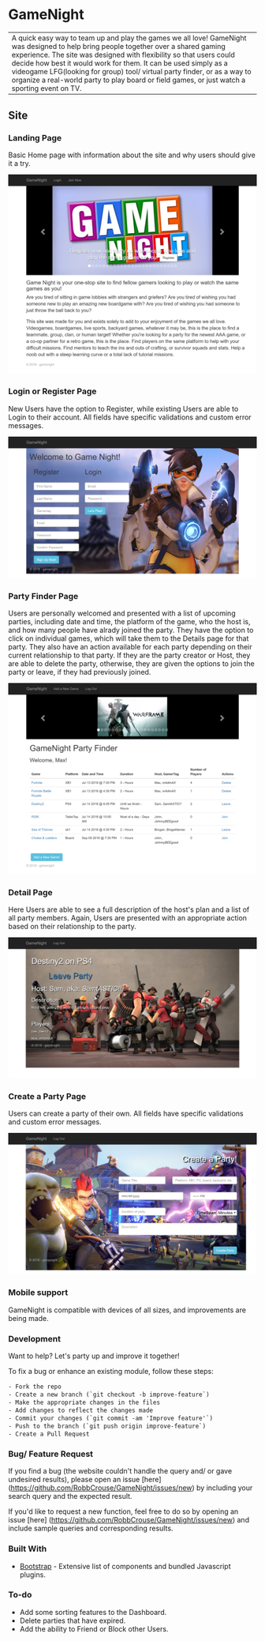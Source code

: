 # GameNight
<table>
<tr>
<td>
    A quick easy way to team up and play the games we all love!  GameNight was designed to help bring people together over a shared gaming experience.  The site was designed with flexibility so that users could decide how best it would work for them.  It can be used simply as a videogame LFG(looking for group) tool/ virtual party finder, or as a way to organize a real-world party to play board or field games, or just watch a sporting event on TV.
    </td>
    </tr>
    </table>
    

## Site

### Landing Page
Basic Home page with information about the site and why users should give it a try.

<p align="center">
    <img src="https://github.com/RobbCrouse/GameNight/blob/master/demoImages/landingPage.png">
</p>

### Login or Register Page
New Users have the option to Register, while existing Users are able to Login to their account.  All fields have specific validations and custom error messages.

<p align="center">
    <img src="https://github.com/RobbCrouse/GameNight/blob/master/demoImages/loginPage.png">
</p>

### Party Finder Page
Users are personally welcomed and presented with a list of upcoming parties, including date and time, the platform of the game, who the host is, and how many people have alrady joined the party.  They have the option to click on individual games, which will take them to the Details page for that party.  They also have an action available for each party depending on their current relationship to that party.  If they are the party creator or Host, they are able to delete the party, otherwise, they are given the options to join the party or leave, if they had previously joined.

<p align="center">
    <img src="https://github.com/RobbCrouse/GameNight/blob/master/demoImages/dashboardPage.png">
</p>

### Detail Page
Here Users are able to see a full description of the host's plan and a list of all party members.  Again, Users are presented with an appropriate action based on their relationship to the party.

<p align="center">
    <img src="https://github.com/RobbCrouse/GameNight/blob/master/demoImages/detailPage.png">
</p>

### Create a Party Page
Users can create a party of their own.  All fields have specific validations and custom error messages.

<p align="center">
    <img src="https://github.com/RobbCrouse/GameNight/blob/master/demoImages/addPage.png">
</p>

### Mobile support
GameNight is compatible with devices of all sizes, and improvements are being made.

### Development
Want to help?  Let's party up and improve it together!

To fix a bug or enhance an existing module, follow these steps:

    - Fork the repo
    - Create a new branch (`git checkout -b improve-feature`)
    - Make the appropriate changes in the files
    - Add changes to reflect the changes made
    - Commit your changes (`git commit -am 'Improve feature'`)
    - Push to the branch (`git push origin improve-feature`)
    - Create a Pull Request
    
### Bug/ Feature Request

If you find a bug (the website couldn't handle the query and/ or gave undesired results), please open an issue [here]
(https://github.com/RobbCrouse/GameNight/issues/new) by including your search query and the expected result.

If you'd like to request a new function, feel free to do so by opening an issue [here]
(https://github.com/RobbCrouse/GameNight/issues/new) and include sample queries and corresponding results.

### Built With

- [Bootstrap](http://getbootstrap.com/) - Extensive list of components and bundled Javascript plugins.

### To-do

- Add some sorting features to the Dashboard.
- Delete parties that have expired.
- Add the ability to Friend or Block other Users.
